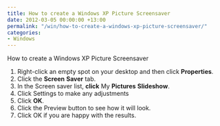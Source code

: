 ```yaml
---
title: How to create a Windows XP Picture Screensaver
date: 2012-03-05 00:00:00 +13:00
permalink: "/win/how-to-create-a-windows-xp-picture-screensaver/"
categories:
- Windows
---
```


How to create a Windows XP Picture Screensaver

  1. Right-click an empty spot on your desktop and then click **Properties**.
  2. Click the **Screen** **Saver** tab.
  3. In the Screen saver list, **click** My **Pictures** **Slideshow**.
  4. Click Settings to make any adjustments
  5. Click **OK**.
  6. Click the Preview button to see how it will look.
  7. Click OK if you are happy with the results.
